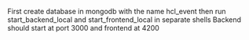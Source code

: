 First create database in mongodb with the name hcl_event
then run start_backend_local and start_frontend_local in separate shells
Backend should start at port 3000 and frontend at 4200